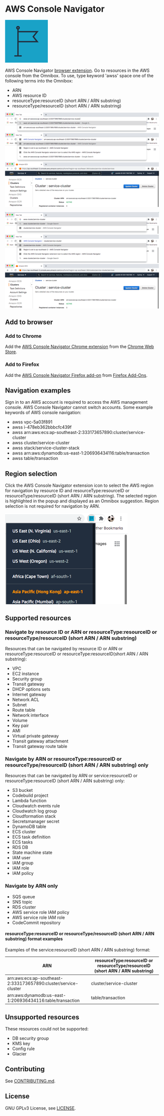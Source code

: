 # AWS Console Navigator

![AWS Console Navigator img](img/Region_dark-bg@4x.png "AWS Console Navigator img")

AWS Console Navigator [browser extension](#add-to-browser). Go to resources in the AWS console from the Omnibox.
To use, type keyword 'awss' space one of the following terms into the Omnibox:

- ARN
- AWS resource ID
- resourceType:resourceID (short ARN / ARN substring)
- resourceType/resourceID (short ARN / ARN substring)

![Image of user typing awss keyword and ARN into the Omnibox](img/awssARNKeywordOmnibox.png "Image of user typing awss keyword and ARN into the Omnibox")
![Image of the AWS Console Navigator extension](img/AWSARNConsoleNavigatorExtension.png "Image of the AWS Console Navigator extension")
![Image of an AWS resource in the console](img/AWSConsoleNavigated.png "Image of an AWS resource in the console")

![Image of user typing awss keyword and ARN into the Omnibox](img/awssShortARNKeywordOmnibox.png "Image of user typing awss keyword and ARN into the Omnibox")
![Image of the AWS Console Navigator extension](img/AWSShortARNConsoleNavigatorExtension.png "Image of the AWS Console Navigator extension")
![Image of an AWS resource in the console](img/AWSConsoleNavigated.png "Image of an AWS resource in the console")

## Add to browser

### Add to Chrome

Add the [AWS Console Navigator Chrome extension](https://chrome.google.com/webstore/detail/enlgbafmiepkajfipklgilnljlfbdkbo) from the [Chrome Web Store](https://chrome.google.com/webstore).

### Add to Firefox

Add the [AWS Console Navigator Firefox add-on](https://addons.mozilla.org/en-US/firefox/addon/aws-console-navigator/) from [Firefox Add-Ons](https://addons.mozilla.org/en-US/firefox/).

## Navigation examples

Sign in to an AWS account is required to access the AWS management console. AWS Console Navigator cannot switch accounts. Some example keywords of AWS console navigation:

- awss vpc-5a03f891
- awss i-478eb362bbbcfc439f
- awss arn:aws:ecs:ap-southeast-2:333173657890:cluster/service-cluster
- awss cluster/service-cluster
- awss stack/service-cluster-stack
- awss arn:aws:dynamodb:us-east-1:206936434116:table/transaction
- awss table/transaction

## Region selection

Click the AWS Console Navigator extension icon to select the AWS region for navigation by resource ID and resourceType:resourceID or resourceType/resourceID (short ARN / ARN substring). The selected region is highlighted in the popup and displayed as an Omnibox suggestion. Region selection is not required for navigation by ARN.

![Image of AWS Console Navigator region selection popup](img/SelectRegionPopup.png "Image of AWS Console Navigator region selection popup")

## Supported resources

### Navigate by resource ID or ARN or resourceType:resourceID or resourceType/resourceID (short ARN / ARN substring)

Resources that can be navigated by resource ID or ARN or resourceType:resourceID or resourceType:resourceID(short ARN / ARN substring):

- VPC
- EC2 instance
- Security group
- Transit gateway
- DHCP options sets
- Internet gateway
- Network ACL
- Subnet
- Route table
- Network interface
- Volume
- Key pair
- AMI
- Virtual private gateway
- Transit gateway attachment
- Transit gateway route table

### Navigate by ARN or resourceType:resourceID or resourceType/resourceID (short ARN / ARN substring) only

Resources that can be navigated by ARN or service:resourceID or resourceType:resourceID (short ARN / ARN substring) only:

- S3 bucket
- Codebuild project
- Lambda function
- Cloudwatch events rule
- Cloudwatch log group
- Cloudformation stack
- Secretsmanager secret
- DynamoDB table
- ECS cluster
- ECS task definition
- ECS tasks
- RDS DB
- State machine state
- IAM user
- IAM group
- IAM role
- IAM policy

### Navigate by ARN only

- SQS queue
- SNS topic
- RDS cluster
- AWS service role IAM policy
- AWS service role IAM role
- CodeCommit repository

#### resourceType:resourceID or resourceType/resourceID (short ARN / ARN substring) format examples

Examples of the service:resourceID (short ARN / ARN substring) format:

| ARN                                                             | resourceType:resourceID or resourceType/resourceID (short ARN / ARN substring) |
| --------------------------------------------------------------- | ------------------------------------------------------------------------------ |
| arn:aws:ecs:ap-southeast-2:333173657890:cluster/service-cluster | cluster/service-cluster                                                        |
| arn:aws:dynamodb:us-east-1:206936434116:table/transaction       | table/transaction                                                              |

## Unsupported resources

These resources could not be supported:

- DB security group
- KMS key
- Config rule
- Glacier

## Contributing

See [CONTRIBUTING.md](CONTRIBUTING.md).

## License

GNU GPLv3 License, see [LICENSE](LICENSE).
